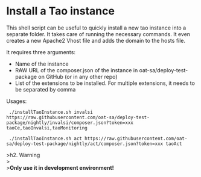 <!--
parent:
    title: Installation_and_Upgrading
author:
    - 'Gyula Szucs'
created_at: '2016-11-22 16:48:51'
updated_at: '2016-11-22 16:52:01'
tags:
    - 'Installation and Upgrading'
-->

Install a Tao instance
======================

This shell script can be useful to quickly install a new tao instance into a separate folder. It takes care of running the necessary commands. It even creates a new Apache2 Vhost file and adds the domain to the hosts file.

It requires three arguments:

-   Name of the instance
-   RAW URL of the composer.json of the instance in oat-sa/deploy-test-package on GitHub (or in any other repo)
-   List of the extensions to be installed. For multiple extensions, it needs to be separated by comma

Usages:

     ./installTaoInstance.sh invalsi https://raw.githubusercontent.com/oat-sa/deploy-test-package/nightly/invalsi/composer.json?token=xxx taoCe,taoInvalsi,taoMonitoring

     ./installTaoInstance.sh act https://raw.githubusercontent.com/oat-sa/deploy-test-package/nightly/act/composer.json?token=xxx taoAct

\>h2. Warning<br/>
\><br/>
\>**Only use it in development environment!**

